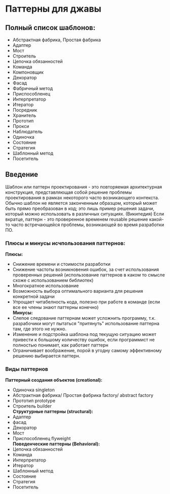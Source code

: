 # Паттерны для джавы
## Полный список шаблонов:
- Абстрактная фабрика, Простая фабрика
- Адаптер
- Мост
- Строитель
- Цепочка обязанностей
- Команда
- Компоновщик
- Декоратор
- Фасад
- Фабричный метод
- Приспособленец
- Интерпретатор
- Итератор
- Посредник
- Хранитель
- Прототип
- Прокси
- Наблюдатель
- Одиночка
- Состояние
- Стратегия
- Шаблонный метод
- Посетитель
## Введение
Шаблон или паттерн проектирования - это повторяемая архитектурная конструкция, представляющая собой решение проблемы проектирования в рамках некоторого часто возникающего контекста. Обычно шаблон не является законченным образцом, который может быть прямо преобразован в код; это лишь пример решения задачи, который можно использовать в различных ситуациях. (Википедия)
Если вкратце, паттерн - это проверенное временем reusable решение какой-то часто встречающейся проблемы, возникающей во время разработки ПО. 
### Плюсы и минусы исчпользования паттернов:
**Плюсы:**
* Снижение времени и стоимости разработки
* Снижение частоты возникновения ошибок, за счет использования проверенных решений (использование паттернов в каком то смысле схоже с использованием библиотек)
* Многократное использование
* Возможность выбора оптимального варианта для решения конкретной задачи
* Упрощает читабелность кода, полезно при работе в команде (если все ее члены знают паттерны конечно)
<br> **Минусы:**
* Слепое следование паттернам может усложнить программу, т.к. разрабочики могут пытаться "притянуть" использование паттерна там, где этого не нужно.
* Изменение и подстройка шаблона под текущую ситуацию может привести к большому количеству ошибок, если программист не полностью понимает, как работает паттерн
* Ограничивает воображение, порой в угодну самому эффективному решению выбирается паттерн.
### Виды паттернов
**Паттерный создания объектов (creational):**
* Одиночка singleton
* Абстрактная фабрика/ Простая фабрика factory/ abstract factory
* Прототип prototype
* Строитель builder
<br>**Структурные паттерны (structural):**
* Адаптер
* фасад
* Декоратор
* Мост
* Приспособленец flyweight
<br>**Поведенческие паттерны (Behavioral):**
* Цепочка обязанностей
* Команда
* Интерпретатор
* Итератор
* Шаблонный метод
* Состояние
* Стратегия
* Посетитель
